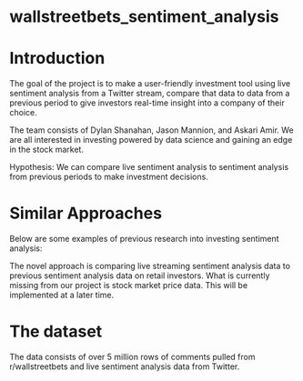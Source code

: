 # wallstreetbets_sentiment_analysis

# Introduction
The goal of the project is to make a user-friendly investment tool using live sentiment analysis from a Twitter stream, compare that data to data from a previous period to give investors real-time insight into a company of their choice.  

The team consists of Dylan Shanahan, Jason Mannion, and Askari Amir.  We are all interested in investing powered by data science and gaining an edge in the stock market.  

Hypothesis: We can compare live sentiment analysis to sentiment analysis from previous periods to make investment decisions.

# Similar Approaches
Below are some examples of previous research into investing sentiment analysis:

The novel approach is comparing live streaming sentiment analysis data to previous sentiment analysis data on retail investors.  What is currently missing from our project is stock market price data.  This will be implemented at a later time.

# The dataset
The data consists of over 5 million rows of comments pulled from r/wallstreetbets and live sentiment analysis data from Twitter.




